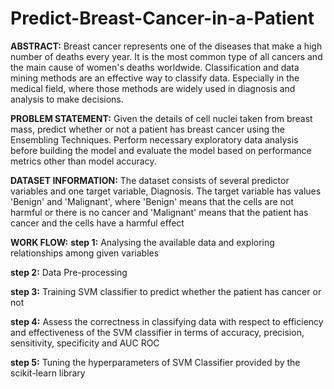 # Predict-Breast-Cancer-in-a-Patient

**ABSTRACT:**
Breast cancer represents one of the diseases that make a high number of deaths every
year. It is the most common type of all cancers and the main cause of women's deaths
worldwide. Classification and data mining methods are an effective way to classify data.
Especially in the medical field, where those methods are widely used in diagnosis and
analysis to make decisions.

**PROBLEM STATEMENT:**
Given the details of cell nuclei taken from breast mass, predict whether or not a patient
has breast cancer using the Ensembling Techniques. Perform necessary exploratory
data analysis before building the model and evaluate the model based on performance
metrics other than model accuracy.

**DATASET INFORMATION:**
The dataset consists of several predictor variables and one target variable, Diagnosis.
The target variable has values 'Benign' and 'Malignant', where 'Benign' means that the
cells are not harmful or there is no cancer and 'Malignant' means that the patient has
cancer and the cells have a harmful effect

**WORK FLOW:**
**step 1:** Analysing the available data and exploring relationships among given variables

**step 2:** Data Pre-processing 

**step 3:** Training SVM classifier to predict whether the patient has cancer or not 

**step 4:** Assess the correctness in classifying data with respect to efficiency and effectiveness of
        the SVM classifier in terms of accuracy, precision, sensitivity, specificity and AUC ROC
        
**step 5:** Tuning the hyperparameters of SVM Classifier provided by the scikit-learn library

